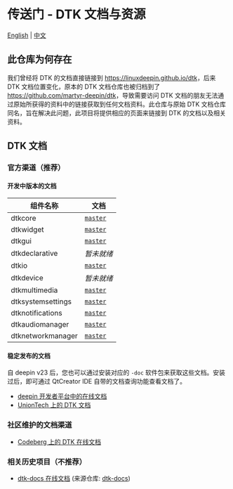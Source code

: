 # 传送门 - DTK 文档与资源

[English](https://linuxdeepin.github.io/dtk/) |
[中文](https://linuxdeepin.github.io/dtk/README.zh_CN)

## 此仓库为何存在

我们曾经将 DTK 的文档直接链接到 <https://linuxdeepin.github.io/dtk>，后来 DTK 文档位置变化，原本的 DTK 文档仓库也被归档到了 <https://github.com/martyr-deepin/dtk>，导致需要访问 DTK 文档的朋友无法通过原始所获得的资料中的链接获取到任何文档资料。此仓库与原始 DTK 文档仓库同名，旨在解决此问题，此项目将提供相应的页面来链接到 DTK 的文档以及相关资料。

## DTK 文档

### 官方渠道（推荐）

#### 开发中版本的文档

组件名称          | 文档
------------------|---------------
dtkcore           | [`master`](https://linuxdeepin.github.io/dtkcore/)
dtkwidget         | [`master`](https://linuxdeepin.github.io/dtkwidget/)
dtkgui            | [`master`](https://linuxdeepin.github.io/dtkgui/)
dtkdeclarative    | *暂未就绪*
dtkio             | [`master`](https://linuxdeepin.github.io/dtkio/)
dtkdevice         | *暂未就绪*
dtkmultimedia     | [`master`](https://linuxdeepin.github.io/dtkmultimedia/)
dtksystemsettings | [`master`](https://linuxdeepin.github.io/dtksystemsettings/)
dtknotifications  | [`master`](https://linuxdeepin.github.io/dtknotifications/)
dtkaudiomanager   | [`master`](https://linuxdeepin.github.io/dtkaudiomanager/)
dtknetworkmanager | [`master`](https://linuxdeepin.github.io/dtknetworkmanager/)

#### 稳定发布的文档

自 deepin v23 后，您也可以通过安装对应的 `-doc` 软件包来获取这些文档。安装过后，即可通过 QtCreator IDE 自带的文档查询功能查看文档了。

- [deepin 开发者平台中的在线文档](https://docs.deepin.org/)
- [UnionTech 上的 DTK 文档](http://docs.uniontech.com/)

### 社区维护的文档渠道

- [Codeberg 上的 DTK 在线文档](https://linuxdeepin.codeberg.page/dtkcore/@docs~master/)

### 相关历史项目（不推荐）

- [dtk-docs 在线文档](https://linuxdeepin.github.io/dtk-docs/) (来源仓库: [dtk-docs](https://github.com/linuxdeepin/dtk-docs))
